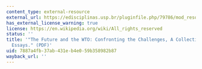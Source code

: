 ```yaml
---
content_type: external-resource
external_url: https://edisciplinas.usp.br/pluginfile.php/79786/mod_resource/content/1/the-future-and-the-wto-confronting-the-challenges.pdf
has_external_license_warning: true
license: https://en.wikipedia.org/wiki/All_rights_reserved
status: ''
title: '"The Future and the WTO: Confronting the Challenges, A Collection of Short
  Essays." (PDF)'
uid: 7887a4fb-37ab-431e-b4e0-59b358982b87
wayback_url: ''
---
```

